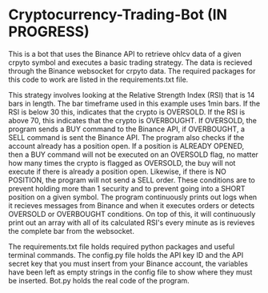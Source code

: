 # Cryptocurrency-Trading-Bot (IN PROGRESS)
  This is a bot that uses the Binance API to retrieve ohlcv data of a given crpyto symbol and executes a basic trading strategy. The data is recieved through the Binance 
websocket for crpyto data. The required packages for this code to work are listed in the requirements.txt file.


  This strategy involves looking at the Relative Strength Index (RSI) that is 14 bars in length. The bar timeframe used in this example uses 1min bars. If the RSI is below 30 this, indicates that the crypto is OVERSOLD. If the RSI is above 70, this indicates that the crypto is OVERBOUGHT. If OVERSOLD, the program sends a BUY command to the Binance API,
if OVERBOUGHT, a SELL command is sent the Binance API. The program also checks if the account already has a position open. If a position is ALREADY OPENED, then a BUY 
command will not be executed on an OVERSOLD flag, no matter how many times the crypto is flagged as OVERSOLD, the buy will not execute if there is already a position open. 
Likewise, if there is NO POSITION, the program will not send a SELL order. These conditions are to prevent holding more than 1 security and to prevent going into a SHORT 
position on a given symbol. The program continuously prints out logs when it recieves messages from Binance and when it executes orders or detects OVERSOLD or OVERBOUGHT 
conditions. On top of this, it will continuously print out an array with all of its calculated RSI's every minute as is revieves the complete bar from the websocket.



  The requirements.txt file holds required python packages and useful terminal commands. The config.py file holds the API key ID and the API secret key that you must insert from your Binance account, the variables have been left as empty strings in the config file
to show where they must be inserted. Bot.py holds the real code of the program.

